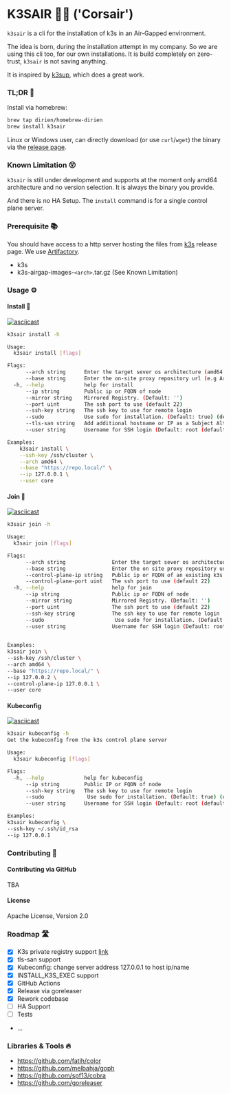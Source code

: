 # K3SAIR 🏴‍☠️️ ('Corsair')

`k3sair` is a cli for the installation of k3s in an Air-Gapped environment.

The idea is born, during the installation attempt in my company. So we are using this cli too, for our own
installations. It is build completely on zero-trust, `k3sair` is not saving anything.

It is inspired by [k3sup](https://github.com/alexellis/k3sup), which does a great work.

### TL;DR 🚀

Install via homebrew:

```bash
brew tap dirien/homebrew-dirien
brew install k3sair
```

Linux or Windows user, can directly download (or use `curl`/`wget`) the binary via
the [release page](https://github.com/dirien/k3sair-cli/releases).

### Known Limitation 😵

`k3sair` is still under development and supports at the moment only amd64 architecture and no version selection. It is
always the binary you provide.

And there is no HA Setup. The `install` command is for a single control plane server.

### Prerequisite 📚

You should have access to a http server hosting the files from [k3s](https://github.com/k3s-io/k3s) release page. We
use [Artifactory](https://jfrog.com/).

- k3s
- k3s-airgap-images-`<arch>`.tar.gz (See Known Limitation)

### Usage ⚙️

#### Install 💾

[![asciicast](https://asciinema.org/a/420950.svg)](https://asciinema.org/a/420950)

```bash
k3sair install -h

Usage:
  k3sair install [flags]

Flags:
      --arch string      Enter the target sever os architecture (amd64 supported atm)
      --base string      Enter the on-site proxy repository url (e.g Artifactory)
  -h, --help             help for install
      --ip string        Public ip or FQDN of node
      --mirror string    Mirrored Registry. (Default: '')
      --port uint        The ssh port to use (default 22)
      --ssh-key string   The ssh key to use for remote login
      --sudo             Use sudo for installation. (Default: true) (default true)
      --tls-san string   Add additional hostname or IP as a Subject Alternative Name in the TLS cert
      --user string      Username for SSH login (Default: root (default "root")

Examples:
    k3sair install \
    --ssh-key /ssh/cluster \
    --arch amd64 \
    --base "https://repo.local/" \
    --ip 127.0.0.1 \
    --user core
```

#### Join 🚪

[![asciicast](https://asciinema.org/a/420961.svg)](https://asciinema.org/a/420961)

```bash
k3sair join -h   

Usage:
  k3sair join [flags]

Flags:
      --arch string               Enter the target sever os architecture (amd64 supported atm)
      --base string               Enter the on site proxy repository url (e.g Artifactory)
      --control-plane-ip string   Public ip or FQDN of an existing k3s server
      --control-plane-port uint   The ssh port to use (default 22)
  -h, --help                      help for join
      --ip string                 Public ip or FQDN of node
      --mirror string             Mirrored Registry. (Default: '')
      --port uint                 The ssh port to use (default 22)
      --ssh-key string            The ssh key to use for remote login
      --sudo                       Use sudo for installation. (Default: true) (default true)
      --user string               Username for SSH login (Default: root (default "root")
      

Examples:
k3sair join \
--ssh-key /ssh/cluster \
--arch amd64 \
--base "https://repo.local/" \
--ip 127.0.0.2 \
--control-plane-ip 127.0.0.1 \
--user core
```

#### Kubeconfig

[![asciicast](https://asciinema.org/a/420965.svg)](https://asciinema.org/a/420965)

```bash
k3sair kubeconfig -h
Get the kubeconfig from the k3s control plane server

Usage:
  k3sair kubeconfig [flags]

Flags:
  -h, --help             help for kubeconfig
      --ip string        Public IP or FQDN of node
      --ssh-key string   The ssh key to use for remote login
      --sudo              Use sudo for installation. (Default: true) (default true)
      --user string      Username for SSH login (Default: root (default "root")

Examples:
k3sair kubeconfig \
--ssh-key ~/.ssh/id_rsa
--ip 127.0.0.1
```

### Contributing 🤝

#### Contributing via GitHub

TBA

#### License

Apache License, Version 2.0

### Roadmap 🛣️

- [x] K3s private registry support [link](https://rancher.com/docs/k3s/latest/en/installation/private-registry/)
- [x] tls-san support
- [x] Kubeconfig: change server address 127.0.0.1 to host ip/name
- [x] INSTALL_K3S_EXEC support
- [x] GitHub Actions
- [x] Release via goreleaser
- [x] Rework codebase
- [ ] HA Support
- [ ] Tests
- ...

### Libraries & Tools 🔥

- https://github.com/fatih/color
- https://github.com/melbahja/goph
- https://github.com/spf13/cobra
- https://github.com/goreleaser
